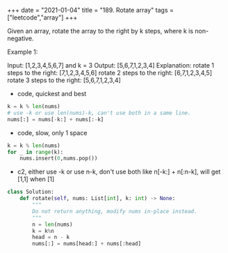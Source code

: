 +++
date = "2021-01-04"
title = "189. Rotate array"
tags = ["leetcode","array"]
+++

Given an array, rotate the array to the right by k steps, where k is non-negative.

Example 1:

Input: [1,2,3,4,5,6,7] and k = 3
Output: [5,6,7,1,2,3,4]
Explanation:
rotate 1 steps to the right: [7,1,2,3,4,5,6]
rotate 2 steps to the right: [6,7,1,2,3,4,5]
rotate 3 steps to the right: [5,6,7,1,2,3,4]

- code, quickest and best
```python
k = k % len(nums)
# use -k or use len(nums)-k, can't use both in a same line.
nums[:] = nums[-k:] + nums[:-k]
```
- code, slow, only 1 space
```python
k = k % len(nums)
for _ in range(k):
    nums.insert(0,nums.pop())
```
- c2, either use -k or use n-k, don't use both like n[-k:] + n[:n-k], will get [1,1] when [1]
```python
class Solution:
    def rotate(self, nums: List[int], k: int) -> None:
        """
        Do not return anything, modify nums in-place instead.
        """
        n = len(nums)
        k = k%n
        head = n - k
        nums[:] = nums[head:] + nums[:head]
```
